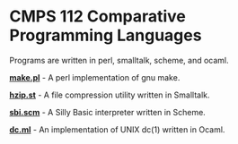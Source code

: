 CMPS 112 Comparative Programming Languages
=======

Programs are written in perl, smalltalk, scheme, and ocaml.

[**make.pl**](/asg1) - A perl implementation of gnu make.

[**hzip.st**](/asg2) - A file compression utility written in Smalltalk.

[**sbi.scm**](/asg3) - A Silly Basic interpreter written in Scheme.

[**dc.ml**](/asg4) - An implementation of UNIX dc(1) written in Ocaml.
